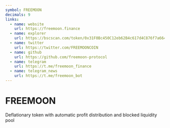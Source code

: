 ```yaml
---
symbol: FREEMOON
decimals: 9
links:
  - name: website
    url: https://freemoon.finance
  - name: explorer
    url: https://bscscan.com/token/0x31F0Bc450C12eb62B4c617d4C876f7a66470Fcb3
  - name: twitter
    url: https://twitter.com/FREEMOONCOIN
  - name: github
    url: https://github.com/freemoon-protocol
  - name: telegram
    url: https://t.me/freemoon_finance
  - name: telegram_news
    url: https://t.me/freemoon_bot
---
```


# FREEMOON

Deflationary token with automatic profit distribution and blocked liquidity pool

